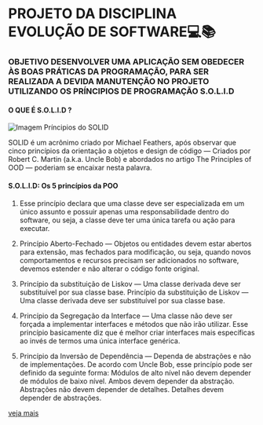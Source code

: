 # **PROJETO DA DISCIPLINA EVOLUÇÃO DE SOFTWARE**:computer::books:

### OBJETIVO DESENVOLVER UMA APLICAÇÃO SEM OBEDECER ÀS BOAS PRÁTICAS DA PROGRAMAÇÃO, PARA SER REALIZADA A DEVIDA MANUTENÇÃO NO PROJETO UTILIZANDO OS PRÍNCIPIOS DE PROGRAMAÇÃO S.O.L.I.D

#### **O QUE É S.O.L.I.D ?**

![Imagem Príncipios do SOLID](https://media.licdn.com/dms/image/C4E12AQHr5_KLIxMJsw/article-cover_image-shrink_720_1280/0/1615583638962?e=2147483647&v=beta&t=oK8LSYxb5dJKsI_5AE7DbT8xcHEM46UIW2qRZCijHuo)

SOLID é um acrônimo criado por Michael Feathers, após observar que cinco princípios da orientação a objetos e design de código — Criados por Robert C. Martin (a.k.a. Uncle Bob) e abordados no artigo The Principles of OOD — poderiam se encaixar nesta palavra.

#### **S.O.L.I.D: Os 5 princípios da POO**

1. Esse princípio declara que uma classe deve ser especializada em um único assunto e possuir apenas uma responsabilidade dentro do software, ou seja, a classe deve ter uma única tarefa ou ação para executar.

2. Princípio Aberto-Fechado — Objetos ou entidades devem estar abertos para extensão, mas fechados para modificação, ou seja, quando novos comportamentos e recursos precisam ser adicionados no software, devemos estender e não alterar o código fonte original.

3. Princípio da substituição de Liskov — Uma classe derivada deve ser substituível por sua classe base. Princípio da substituição de Liskov — Uma classe derivada deve ser substituível por sua classe base.

4. Princípio da Segregação da Interface — Uma classe não deve ser forçada a implementar interfaces e métodos que não irão utilizar. Esse princípio basicamente diz que é melhor criar interfaces mais específicas ao invés de termos uma única interface genérica.

5. Princípio da Inversão de Dependência — Dependa de abstrações e não de implementações. De acordo com Uncle Bob, esse princípio pode ser definido da seguinte forma: Módulos de alto nível não devem depender de módulos de baixo nível. Ambos devem depender da abstração. Abstrações não devem depender de detalhes. Detalhes devem depender de abstrações.


[veja mais ](https://medium.com/desenvolvendo-com-paixao/o-que-%C3%A9-solid-o-guia-completo-para-voc%C3%AA-entender-os-5-princ%C3%ADpios-da-poo-2b937b3fc530)
